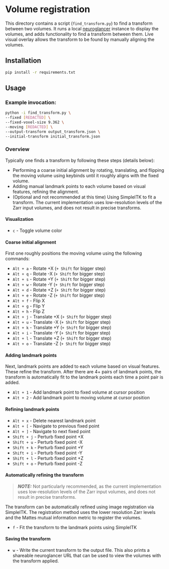 # Volume registration

This directory contains a script (`find_transform.py`) to find a transform between two volumes.
It runs a local [neuroglancer](https://github.com/google/neuroglancer) instance to display the volumes, and adds functionality to find a transform between them.
Live visual overlay allows the transform to be found by manually aligning the volumes.

## Installation

```bash
pip install -r requirements.txt
```

## Usage

### Example invocation:

```bash
python -i find_transform.py \
--fixed [REDACTED] \
--fixed-voxel-size 9.362 \
--moving [REDACTED] \
--output-transform output_transform.json \
--initial-transform initial_transform.json
```

### Overview

Typically one finds a transform by following these steps (details below):

- Performing a coarse initial alignment by rotating, translating, and flipping the moving volume using keybinds until it roughly aligns with the fixed volume.
- Adding manual landmark points to each volume based on visual features, refining the alignment.
- (Optional and not recommended at this time) Using SimpleITK to fit a transform. The current implementation uses low-resolution levels of the Zarr input volumes, and does not result in precise transforms.

#### Visualization

- `c` - Toggle volume color

#### Coarse initial alignment

First one roughly positions the moving volume using the following commands:

- `Alt + a` - Rotate +X (`+ Shift` for bigger step)
- `Alt + q` - Rotate -X (`+ Shift` for bigger step)
- `Alt + s` - Rotate +Y (`+ Shift` for bigger step)
- `Alt + w` - Rotate -Y (`+ Shift` for bigger step)
- `Alt + d` - Rotate +Z (`+ Shift` for bigger step)
- `Alt + e` - Rotate -Z (`+ Shift` for bigger step)
- `Alt + f` - Flip X
- `Alt + g` - Flip Y
- `Alt + h` - Flip Z
- `Alt + j` - Translate +X (`+ Shift` for bigger step)
- `Alt + u` - Translate -X (`+ Shift` for bigger step)
- `Alt + k` - Translate +Y (`+ Shift` for bigger step)
- `Alt + i` - Translate -Y (`+ Shift` for bigger step)
- `Alt + l` - Translate +Z (`+ Shift` for bigger step)
- `Alt + o` - Translate -Z (`+ Shift` for bigger step)

#### Adding landmark points

Next, landmark points are added to each volume based on visual features.
These refine the transform.
After there are 4+ pairs of landmark points, the transform is automatically fit to the landmark points each time a point pair is added.

- `Alt + 1` - Add landmark point to fixed volume at cursor position
- `Alt + 2` - Add landmark point to moving volume at cursor position

#### Refining landmark points

- `Alt + x` - Delete nearest landmark point
- `Alt + [` - Navigate to previous fixed point
- `Alt + ]` - Navigate to next fixed point
- `Shift + j` - Perturb fixed point +X
- `Shift + u` - Perturb fixed point -X
- `Shift + k` - Perturb fixed point +Y
- `Shift + i` - Perturb fixed point -Y
- `Shift + l` - Perturb fixed point +Z
- `Shift + o` - Perturb fixed point -Z

#### Automatically refining the transform
> **_NOTE:_**  Not particularly recommended, as the current implementation uses low-resolution levels of the Zarr input volumes, and does not result in precise transforms.

The transform can be automatically refined using image registration via SimpleITK.
The registration method uses the lower resolution Zarr levels and the Mattes mutual information metric to register the volumes.

- `f` - Fit the transform to the landmark points using SimpleITK

#### Saving the transform

- `w` - Write the current transform to the output file. This also prints a shareable neuroglancer URL that can be used to view the volumes with the transform applied.

